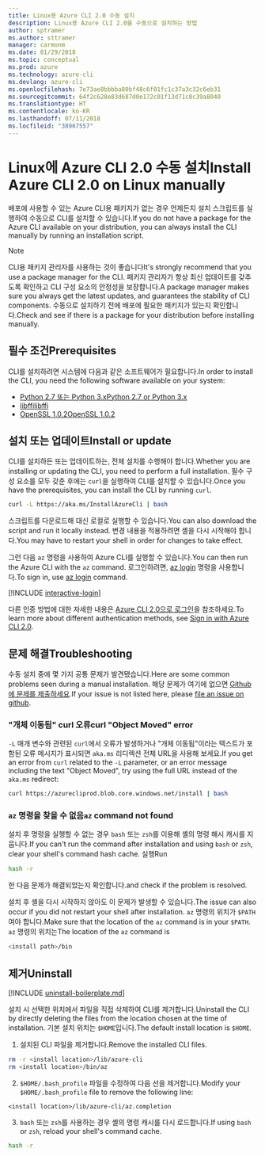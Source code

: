 ```yaml
---
title: Linux용 Azure CLI 2.0 수동 설치
description: Linux용 Azure CLI 2.0을 수동으로 설치하는 방법
author: sptramer
ms.author: sttramer
manager: carmonm
ms.date: 01/29/2018
ms.topic: conceptual
ms.prod: azure
ms.technology: azure-cli
ms.devlang: azure-cli
ms.openlocfilehash: 7e73ae8bbbba80bf48c6f01fc1c37a3c32c6eb31
ms.sourcegitcommit: 64f2c628e83d687d0e172c01f13d71c8c39a8040
ms.translationtype: HT
ms.contentlocale: ko-KR
ms.lasthandoff: 07/11/2018
ms.locfileid: "38967557"
---
```

# <a name="install-azure-cli-20-on-linux-manually"></a><span data-ttu-id="5938c-103">Linux에 Azure CLI 2.0 수동 설치</span><span class="sxs-lookup"><span data-stu-id="5938c-103">Install Azure CLI 2.0 on Linux manually</span></span>

<span data-ttu-id="5938c-104">배포에 사용할 수 있는 Azure CLI용 패키지가 없는 경우 언제든지 설치 스크립트를 실행하여 수동으로 CLI를 설치할 수 있습니다.</span><span class="sxs-lookup"><span data-stu-id="5938c-104">If you do not have a package for the Azure CLI available on your distribution, you can always install the CLI manually by running an installation script.</span></span>

> [!NOTE]
> <span data-ttu-id="5938c-105">CLI용 패키지 관리자를 사용하는 것이 좋습니다</span><span class="sxs-lookup"><span data-stu-id="5938c-105">It's strongly recommend that you use a package manager for the CLI.</span></span> <span data-ttu-id="5938c-106">패키지 관리자가 항상 최신 업데이트를 갖추도록 확인하고 CLI 구성 요소의 안정성을 보장합니다.</span><span class="sxs-lookup"><span data-stu-id="5938c-106">A package manager makes sure you always get the latest updates, and guarantees the stability of CLI components.</span></span> <span data-ttu-id="5938c-107">수동으로 설치하기 전에 배포에 필요한 패키지가 있는지 확인합니다.</span><span class="sxs-lookup"><span data-stu-id="5938c-107">Check and see if there is a package for your distribution before installing manually.</span></span>

## <a name="prerequisites"></a><span data-ttu-id="5938c-108">필수 조건</span><span class="sxs-lookup"><span data-stu-id="5938c-108">Prerequisites</span></span>

<span data-ttu-id="5938c-109">CLI를 설치하려면 시스템에 다음과 같은 소프트웨어가 필요합니다.</span><span class="sxs-lookup"><span data-stu-id="5938c-109">In order to install the CLI, you need the following software available on your system:</span></span>

* [<span data-ttu-id="5938c-110">Python 2.7 또는 Python 3.x</span><span class="sxs-lookup"><span data-stu-id="5938c-110">Python 2.7 or Python 3.x</span></span>](https://www.python.org/downloads/)
* [<span data-ttu-id="5938c-111">libffi</span><span class="sxs-lookup"><span data-stu-id="5938c-111">libffi</span></span>](https://sourceware.org/libffi/)
* [<span data-ttu-id="5938c-112">OpenSSL 1.0.2</span><span class="sxs-lookup"><span data-stu-id="5938c-112">OpenSSL 1.0.2</span></span>](https://www.openssl.org/source/)

## <a name="install-or-update"></a><span data-ttu-id="5938c-113">설치 또는 업데이트</span><span class="sxs-lookup"><span data-stu-id="5938c-113">Install or update</span></span>

<span data-ttu-id="5938c-114">CLI를 설치하든 또는 업데이트하는, 전체 설치를 수행해야 합니다.</span><span class="sxs-lookup"><span data-stu-id="5938c-114">Whether you are installing or updating the CLI, you need to perform a full installation.</span></span> <span data-ttu-id="5938c-115">필수 구성 요소를 모두 갖춘 후에는 `curl`을 실행하여 CLI를 설치할 수 있습니다.</span><span class="sxs-lookup"><span data-stu-id="5938c-115">Once you have the prerequisites, you can install the CLI by running `curl`.</span></span>

```bash
curl -L https://aka.ms/InstallAzureCli | bash
```

<span data-ttu-id="5938c-116">스크립트를 다운로드해 대신 로컬로 실행할 수 있습니다.</span><span class="sxs-lookup"><span data-stu-id="5938c-116">You can also download the script and run it locally instead.</span></span> <span data-ttu-id="5938c-117">변경 내용을 적용하려면 셸을 다시 시작해야 합니다.</span><span class="sxs-lookup"><span data-stu-id="5938c-117">You may have to restart your shell in order for changes to take effect.</span></span>

<span data-ttu-id="5938c-118">그런 다음 `az` 명령을 사용하여 Azure CLI를 실행할 수 있습니다.</span><span class="sxs-lookup"><span data-stu-id="5938c-118">You can then run the Azure CLI with the `az` command.</span></span> <span data-ttu-id="5938c-119">로그인하려면, [az login](/cli/azure/reference-index#az-login) 명령을 사용합니다.</span><span class="sxs-lookup"><span data-stu-id="5938c-119">To sign in, use [az login](/cli/azure/reference-index#az-login) command.</span></span>

[!INCLUDE [interactive-login](includes/interactive-login.md)]

<span data-ttu-id="5938c-120">다른 인증 방법에 대한 자세한 내용은 [Azure CLI 2.0으로 로그인](authenticate-azure-cli.md)을 참조하세요.</span><span class="sxs-lookup"><span data-stu-id="5938c-120">To learn more about different authentication methods, see [Sign in with Azure CLI 2.0](authenticate-azure-cli.md).</span></span>

## <a name="troubleshooting"></a><span data-ttu-id="5938c-121">문제 해결</span><span class="sxs-lookup"><span data-stu-id="5938c-121">Troubleshooting</span></span>

<span data-ttu-id="5938c-122">수동 설치 중에 몇 가지 공통 문제가 발견됐습니다.</span><span class="sxs-lookup"><span data-stu-id="5938c-122">Here are some common problems seen during a manual installation.</span></span> <span data-ttu-id="5938c-123">해당 문제가 여기에 없으면 [Github에 문제를 제출하세요](https://github.com/Azure/azure-cli/issues).</span><span class="sxs-lookup"><span data-stu-id="5938c-123">If your issue is not listed here, please [file an issue on github](https://github.com/Azure/azure-cli/issues).</span></span>

### <a name="curl-object-moved-error"></a><span data-ttu-id="5938c-124">"개체 이동됨" curl 오류</span><span class="sxs-lookup"><span data-stu-id="5938c-124">curl "Object Moved" error</span></span>

<span data-ttu-id="5938c-125">`-L` 매개 변수와 관련된 `curl`에서 오류가 발생하거나 "개체 이동됨"이라는 텍스트가 포함된 오류 메시지가 표시되면 `aka.ms` 리디렉션 전체 URL을 사용해 보세요.</span><span class="sxs-lookup"><span data-stu-id="5938c-125">If you get an error from `curl` related to the `-L` parameter, or an error message including the text "Object Moved", try using the full URL instead of the `aka.ms` redirect:</span></span>

```bash
curl https://azurecliprod.blob.core.windows.net/install | bash
```

### <a name="az-command-not-found"></a><span data-ttu-id="5938c-126">`az` 명령을 찾을 수 없음</span><span class="sxs-lookup"><span data-stu-id="5938c-126">`az` command not found</span></span>

<span data-ttu-id="5938c-127">설치 후 명령을 실행할 수 없는 경우 `bash` 또는 `zsh`를 이용해 셸의 명령 해시 캐시를 지웁니다.</span><span class="sxs-lookup"><span data-stu-id="5938c-127">If you can't run the command after installation and using `bash` or `zsh`, clear your shell's command hash cache.</span></span> <span data-ttu-id="5938c-128">실행</span><span class="sxs-lookup"><span data-stu-id="5938c-128">Run</span></span>

```bash
hash -r
```

<span data-ttu-id="5938c-129">한 다음 문제가 해결되었는지 확인합니다.</span><span class="sxs-lookup"><span data-stu-id="5938c-129">and check if the problem is resolved.</span></span>

<span data-ttu-id="5938c-130">설치 후 셸을 다시 시작하지 않아도 이 문제가 발생할 수 있습니다.</span><span class="sxs-lookup"><span data-stu-id="5938c-130">The issue can also occur if you did not restart your shell after installation.</span></span> <span data-ttu-id="5938c-131">`az` 명령의 위치가 `$PATH`여야 합니다.</span><span class="sxs-lookup"><span data-stu-id="5938c-131">Make sure that the location of the `az` command is in your `$PATH`.</span></span> <span data-ttu-id="5938c-132">`az` 명령의 위치는</span><span class="sxs-lookup"><span data-stu-id="5938c-132">The location of the `az` command is</span></span>

```bash
<install path>/bin
```

## <a name="uninstall"></a><span data-ttu-id="5938c-133">제거</span><span class="sxs-lookup"><span data-stu-id="5938c-133">Uninstall</span></span>

[!INCLUDE [uninstall-boilerplate.md](includes/uninstall-boilerplate.md)]

<span data-ttu-id="5938c-134">설치 시 선택한 위치에서 파일을 직접 삭제하여 CLI를 제거합니다.</span><span class="sxs-lookup"><span data-stu-id="5938c-134">Uninstall the CLI by directly deleting the files from the location chosen at the time of installation.</span></span> <span data-ttu-id="5938c-135">기본 설치 위치는 `$HOME`입니다.</span><span class="sxs-lookup"><span data-stu-id="5938c-135">The default install location is `$HOME`.</span></span>

1. <span data-ttu-id="5938c-136">설치된 CLI 파일을 제거합니다.</span><span class="sxs-lookup"><span data-stu-id="5938c-136">Remove the installed CLI files.</span></span>

  ```bash
  rm -r <install location>/lib/azure-cli
  rm <install location>/bin/az
  ```

2. <span data-ttu-id="5938c-137">`$HOME/.bash_profile` 파일을 수정하여 다음 선을 제거합니다.</span><span class="sxs-lookup"><span data-stu-id="5938c-137">Modify your `$HOME/.bash_profile` file to remove the following line:</span></span>

  ```text
  <install location>/lib/azure-cli/az.completion
  ```

3. <span data-ttu-id="5938c-138">`bash` 또는 `zsh`를 사용하는 경우 셸의 명령 캐시를 다시 로드합니다.</span><span class="sxs-lookup"><span data-stu-id="5938c-138">If using `bash` or `zsh`, reload your shell's command cache.</span></span>

  ```bash
  hash -r
  ```
